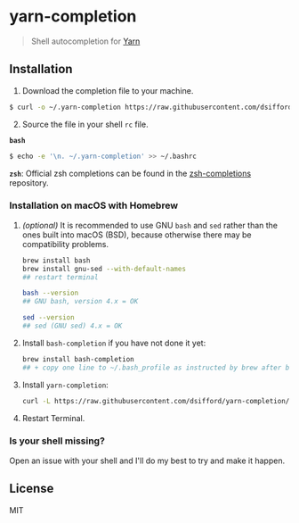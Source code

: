 # yarn-completion

> Shell autocompletion for [Yarn](https://github.com/yarnpkg/yarn)

## Installation

1. Download the completion file to your machine.

```sh
$ curl -o ~/.yarn-completion https://raw.githubusercontent.com/dsifford/yarn-completion/master/yarn-completion.bash
```

2. Source the file in your shell `rc` file.

**`bash`**
```sh
$ echo -e '\n. ~/.yarn-completion' >> ~/.bashrc
```

**`zsh`**: Official zsh completions can be found in the [zsh-completions](https://github.com/zsh-users/zsh-completions/blob/master/src/_yarn) repository.

### Installation on macOS with Homebrew

1.  _(optional)_ It is recommended to use GNU `bash` and `sed` rather than the ones built into macOS (BSD), because otherwise there may be compatibility problems.

    ```bash
    brew install bash
    brew install gnu-sed --with-default-names
    ## restart terminal

    bash --version
    ## GNU bash, version 4.x = OK

    sed --version
    ## sed (GNU sed) 4.x = OK
    ```

2.  Install `bash-completion` if you have not done it yet:
    ```bash
    brew install bash-completion
    ## + copy one line to ~/.bash_profile as instructed by brew after bash-completion setup
    ```

3.  Install `yarn-completion`:
    ```sh
    curl -L https://raw.githubusercontent.com/dsifford/yarn-completion/master/yarn-completion.bash > `brew --prefix`/etc/bash_completion.d/yarn
    ```

4.  Restart Terminal.

### Is your shell missing?

Open an issue with your shell and I'll do my best to try and make it happen.

## License

MIT
